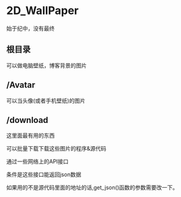 # 2D_WallPaper

始于纪中，没有最终

## 根目录

可以做电脑壁纸，博客背景的图片

## /Avatar

可以当头像(或者手机壁纸)的图片

## /download

这里面最有用的东西

可以批量下载下载这些图片的程序&源代码

通过一些网络上的API接口

条件是这些接口能返回json数据

如果用的不是源代码里面的地址的话,get_json()函数的参数需要改一下。

